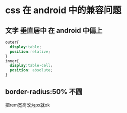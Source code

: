 # css 在 android 中的兼容问题

##  文字 垂直居中  在 android 中偏上
```css
outer{
  display:table;
  position:relative;
}
inner{
  display:table-cell;
  position: absolute;
}

```

## border-radius:50% 不圆
把rem宽高改为px就ok



